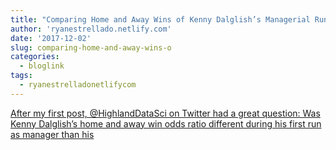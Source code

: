 ```yaml
---
title: "Comparing Home and Away Wins of Kenny Dalglish’s Managerial Runs (Also, Did It Matter?)"
author: 'ryanestrellado.netlify.com'
date: '2017-12-02'
slug: comparing-home-and-away-wins-o
categories:
  - bloglink
tags:
  - ryanestrelladonetlifycom
---
```


[After my first post, @HighlandDataSci on Twitter had a great question: Was Kenny Dalglish’s home and away win odds ratio different during his first run as manager than his<i class="fas fa-external-link-alt"></i>](https://ryanestrellado.netlify.com/post/dalglish-odds-comparison/)

